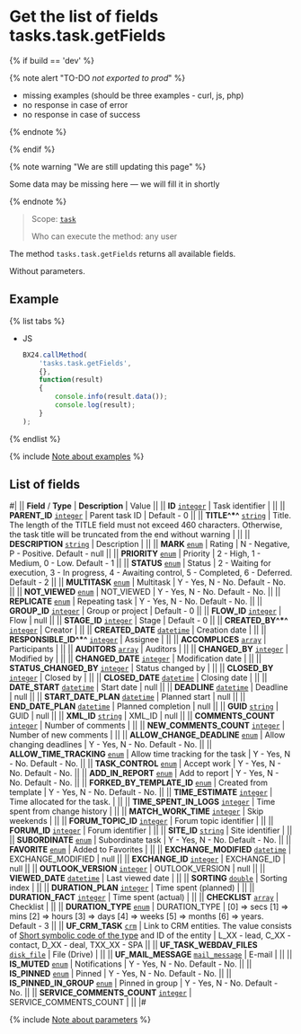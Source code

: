 # Get the list of fields tasks.task.getFields

{% if build == 'dev' %}

{% note alert "TO-DO _not exported to prod_" %}

- missing examples (should be three examples - curl, js, php)
- no response in case of error
- no response in case of success
 
{% endnote %}

{% endif %}

{% note warning "We are still updating this page" %}

Some data may be missing here — we will fill it in shortly

{% endnote %}

> Scope: [`task`](../scopes/permissions.md)
>
> Who can execute the method: any user

The method `tasks.task.getFields` returns all available fields.

Without parameters.

## Example

{% list tabs %}

- JS

    ```js
    BX24.callMethod(
        'tasks.task.getFields',
        {},
        function(result)
        {
            console.info(result.data());
            console.log(result);
        }
    );
    ```

{% endlist %}

{% include [Note about examples](../../_includes/examples.md) %}

## List of fields

#|
|| **Field** / **Type** | **Description** | Value ||
|| **ID**
[`integer`](../data-types.md) | Task identifier | ||
|| **PARENT_ID**
[`integer`](../data-types.md) | Parent task ID | Default - 0 ||
|| **TITLE^*^**
[`string`](../data-types.md) | Title. The length of the TITLE field must not exceed 460 characters. Otherwise, the task title will be truncated from the end without warning | ||
|| **DESCRIPTION**
[`string`](../data-types.md) | Description | ||
|| **MARK**
[`enum`](../data-types.md) | Rating | N - Negative,
P - Positive.
Default - null ||
|| **PRIORITY**
[`enum`](../data-types.md) | Priority | 2 - High,
1 - Medium,
0 - Low.
Default - 1 ||
|| **STATUS**
[`enum`](../data-types.md) | Status | 2 - Waiting for execution,
3 - In progress,
4 - Awaiting control,
5 - Completed,
6 - Deferred.
Default - 2 ||
|| **MULTITASK**
[`enum`](../data-types.md) | Multitask | Y - Yes,
N - No.
Default - No. ||
|| **NOT_VIEWED**
[`enum`](../data-types.md) | NOT_VIEWED | Y - Yes,
N - No.
Default - No. ||
|| **REPLICATE**
[`enum`](../data-types.md) | Repeating task | Y - Yes,
N - No.
Default - No. ||
|| **GROUP_ID**
[`integer`](../data-types.md) | Group or project | Default - 0 ||
|| **FLOW_ID**
[`integer`](../data-types.md) | Flow | null ||
|| **STAGE_ID**
[`integer`](../data-types.md) | Stage | Default - 0 ||
|| **CREATED_BY^*^**
[`integer`](../data-types.md) | Creator | ||
|| **CREATED_DATE**
[`datetime`](../data-types.md) | Creation date | ||
|| **RESPONSIBLE_ID^*^**
[`integer`](../data-types.md) | Assignee | ||
|| **ACCOMPLICES**
[`array`](../data-types.md) | Participants | ||
|| **AUDITORS**
[`array`](../data-types.md) | Auditors | ||
|| **CHANGED_BY**
[`integer`](../data-types.md) | Modified by | ||
|| **CHANGED_DATE**
[`integer`](../data-types.md) | Modification date | ||
|| **STATUS_CHANGED_BY**
[`integer`](../data-types.md) | Status changed by | ||
|| **CLOSED_BY**
[`integer`](../data-types.md) | Closed by | ||
|| **CLOSED_DATE**
[`datetime`](../data-types.md) | Closing date | ||
|| **DATE_START**
[`datetime`](../data-types.md) | Start date | null ||
|| **DEADLINE**
[`datetime`](../data-types.md) | Deadline | null ||
|| **START_DATE_PLAN**
[`datetime`](../data-types.md) | Planned start | null ||
|| **END_DATE_PLAN**
[`datetime`](../data-types.md) | Planned completion | null ||
|| **GUID**
[`string`](../data-types.md) | GUID | null ||
|| **XML_ID**
[`string`](../data-types.md) | XML_ID | null ||
|| **COMMENTS_COUNT**
[`integer`](../data-types.md) | Number of comments | ||
|| **NEW_COMMENTS_COUNT**
[`integer`](../data-types.md) | Number of new comments | ||
|| **ALLOW_CHANGE_DEADLINE**
[`enum`](../data-types.md) | Allow changing deadlines | Y - Yes,
N - No.
Default - No. ||
|| **ALLOW_TIME_TRACKING**
[`enum`](../data-types.md) | Allow time tracking for the task | Y - Yes,
N - No.
Default - No. ||
|| **TASK_CONTROL**
[`enum`](../data-types.md) | Accept work | Y - Yes,
N - No.
Default - No. ||
|| **ADD_IN_REPORT**
[`enum`](../data-types.md) | Add to report | Y - Yes,
N - No.
Default - No. ||
|| **FORKED_BY_TEMPLATE_ID**
[`enum`](../data-types.md) | Created from template | Y - Yes,
N - No.
Default - No. ||
|| **TIME_ESTIMATE**
[`integer`](../data-types.md) | Time allocated for the task. | ||
|| **TIME_SPENT_IN_LOGS**
[`integer`](../data-types.md) | Time spent from change history | ||
|| **MATCH_WORK_TIME**
[`integer`](../data-types.md) | Skip weekends | ||
|| **FORUM_TOPIC_ID**
[`integer`](../data-types.md) | Forum topic identifier | ||
|| **FORUM_ID**
[`integer`](../data-types.md) | Forum identifier | ||
|| **SITE_ID**
[`string`](../data-types.md) | Site identifier | ||
|| **SUBORDINATE**
[`enum`](../data-types.md) | Subordinate task | Y - Yes,
N - No.
Default - No. ||
|| **FAVORITE**
[`enum`](../data-types.md) | Added to Favorites | ||
|| **EXCHANGE_MODIFIED**
[`datetime`](../data-types.md) | EXCHANGE_MODIFIED | null ||
|| **EXCHANGE_ID**
[`integer`](../data-types.md) | EXCHANGE_ID | null ||
|| **OUTLOOK_VERSION**
[`integer`](../data-types.md) | OUTLOOK_VERSION | null ||
|| **VIEWED_DATE**
[`datetime`](../data-types.md) | Last viewed date | ||
|| **SORTING**
[`double`](../data-types.md) | Sorting index | ||
|| **DURATION_PLAN**
[`integer`](../data-types.md) | Time spent (planned) | ||
|| **DURATION_FACT**
[`integer`](../data-types.md) | Time spent (actual) | ||
|| **CHECKLIST**
[`array`](../data-types.md) | Checklist | ||
|| **DURATION_TYPE**
[`enum`](../data-types.md) | DURATION_TYPE | \[0\] => secs
\[1\] => mins
\[2\] => hours
\[3\] => days
\[4\] => weeks
\[5\] => months
\[6\] => years.
Default - 3 ||
|| **UF_CRM_TASK**
[`crm`](../data-types.md) | Link to CRM entities. The value consists of 
[Short symbolic code of the type](../crm/data-types.md#object_type) and ID of the entity | L_XX - lead,
C_XX - contact,
D_XX - deal, 
TXX_XX - SPA ||
|| **UF_TASK_WEBDAV_FILES**
[`disk_file`](../data-types.md) | File (Drive) | ||
|| **UF_MAIL_MESSAGE**
[`mail_message`](../data-types.md) | E-mail | ||
|| **IS_MUTED**
[`enum`](../data-types.md) | Notifications | Y - Yes,
N - No.
Default - No. ||
|| **IS_PINNED**
[`enum`](../data-types.md) | Pinned | Y - Yes,
N - No.
Default - No. ||
|| **IS_PINNED_IN_GROUP**
[`enum`](../data-types.md) | Pinned in group | Y - Yes,
N - No.
Default - No. ||
|| **SERVICE_COMMENTS_COUNT**
[`integer`](../data-types.md) | SERVICE_COMMENTS_COUNT | ||
|#

{% include [Note about parameters](../../_includes/required.md) %}